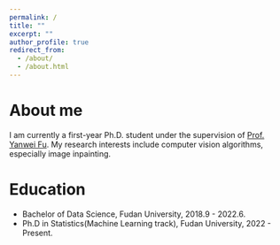 ```yaml
---
permalink: /
title: ""
excerpt: ""
author_profile: true
redirect_from: 
  - /about/
  - /about.html
---
```

  
About me
======
I am currently a first-year Ph.D. student under the supervision of [Prof. Yanwei Fu](https://yanweifu.github.io/). 
My research interests include computer vision algorithms, especially image inpainting.

Education
======
* Bachelor of Data Science, Fudan University, 2018.9 - 2022.6.
* Ph.D in Statistics(Machine Learning track), Fudan University, 2022 - Present.